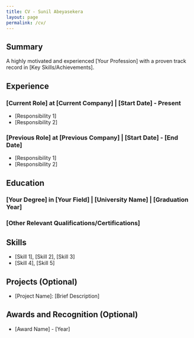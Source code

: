 ```yaml
---
title: CV - Sunil Abeyasekera
layout: page
permalink: /cv/
---
```


## Summary

A highly motivated and experienced [Your Profession] with a proven track record in [Key Skills/Achievements].

## Experience

### [Current Role] at [Current Company] | [Start Date] - Present

* [Responsibility 1]
* [Responsibility 2]

### [Previous Role] at [Previous Company] | [Start Date] - [End Date]

* [Responsibility 1]
* [Responsibility 2]

## Education

### [Your Degree] in [Your Field] | [University Name] | [Graduation Year]

### [Other Relevant Qualifications/Certifications]

## Skills

* [Skill 1], [Skill 2], [Skill 3]
* [Skill 4], [Skill 5]

## Projects (Optional)

* [Project Name]: [Brief Description]

## Awards and Recognition (Optional)

* [Award Name] - [Year]


